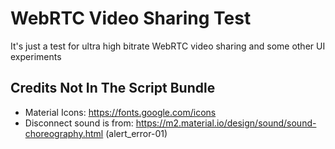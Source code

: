 # WebRTC Video Sharing Test

It's just a test for ultra high bitrate WebRTC video sharing and some other UI experiments

## Credits Not In The Script Bundle

- Material Icons: https://fonts.google.com/icons
- Disconnect sound is from: https://m2.material.io/design/sound/sound-choreography.html (alert_error-01)
